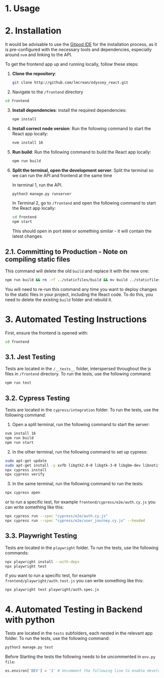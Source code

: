 # 1. Usage



# 2. Installation

It would be advisable to use the [Gitpod IDE](http://gitpod.io) for the installation process, as it is pre-configured with the necessary tools and dependencies, especially around `nvm` and linking to the API.

To get the frontend app up and running locally, follow these steps:

1. **Clone the repository**:
   ```bash
   git clone http://github.com/lmcrean/odyssey_react.git
   ```

2.  Navigate to the `/frontend` directory
   ```bash
   cd frontend
   ```

3. **Install dependencies**:
   install the required dependencies:

   ```bash
   npm install
   ```

4. **Install correct node version**:
   Run the following command to start the React app locally:

   ```bash
   nvm install 16
   ```

5. **Run build**:
   Run the following command to build the React app locally:
   ```bash
   npm run build
   ```

6. **Split the terminal, open the development server**:
   Split the terminal so we can run the API and frontend at the same time

   In terminal 1, run the API.
   ```bash
   python3 manage.py runserver
   ```


   In Terminal 2, go to `/frontend` and open the following command to start the React app locally:
   ```bash
   cd frontend
   npm start
   ```
   This should open in port `8080` or something similar - it will contain the latest changes.


## 2.1. Committing to Production - Note on compiling static files


This command will delete the old `build` and replace it with the new one: 

```bash
npm run build && rm -rf ../staticfiles/build && mv build ../staticfiles/.
```

You will need to re-run this command any time you want to deploy changes to the static files in your project, including the React code. To do this, you need to delete the existing `build` folder and rebuild it.


# 3. Automated Testing Instructions

First, ensure the frontend is opened with:

```bash
cd frontend
```

## 3.1. Jest Testing

Tests are located in the `/__tests__` folder, interspersed throughout the js files in `/frontend` directory. To run the tests, use the following command:

```bash
npm run test
```

## 3.2. Cypress Testing

Tests are located in the `cypress/integration` folder. To run the tests, use the following command:

1. Open a split terminal, run the following command to start the server:

```bash
nvm install 16
npm run build
npm run start
```

2. In the other terminal, run the following command to set up cypress:

```bash
sudo apt-get update
sudo apt-get install -y xvfb libgtk2.0-0 libgtk-3-0 libgbm-dev libnotify-dev libgconf-2-4 libnss3 libxss1 libasound2 libxtst6 xauth xvfb
npx cypress install
npx cypress verify
```

3. In the same terminal, run the following command to run the tests:

```bash
npx cypress open
```

or to run a specific test, for example `frontend/cypress/e2e/auth.cy.js` you can write something like this:

```bash
npx cypress run --spec "cypress/e2e/auth.cy.js"
npx cypress run --spec "cypress/e2e/user_journey.cy.js" --headed
```


## 3.3. Playwright Testing

Tests are located in the `playwright` folder. To run the tests, use the following commands:

```bash
npx playwright install --with-deps
npx playwright test
```

if you want to run a specific test, for example `frontend/playwright/auth.test.js` you can write something like this:

```bash
npx playwright test playwright/auth.spec.js
```

# 4. Automated Testing in Backend with python

Tests are located in the `tests` subfolders, each nested in the relevant app folder. To run the tests, use the following command:

```bash
python3 manage.py test
```

Before Starting the tests the following needs to be uncommented in `env.py file`:

```python
os.environ['DEV'] = '1' # Uncomment the following line to enable development mode
```
